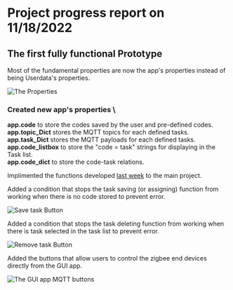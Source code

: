# Project progress report on 11/18/2022

## The first fully functional Prototype

Most of the fundamental properties are now the app's properties instead of being Userdata's properties.

![The Properties](/IR_remote_MQTT_MATLAB/images/week4/Properties.png)

### Created new app's properties \
**app.code** to store the codes saved by the user and pre-defined codes. \
**app.topic_Dict** stores the MQTT topics for each defined tasks. \
**app.task_Dict** stores the MQTT payloads for each defined tasks. \
**app.code_listbox** to store the "code = task" strings for displaying in the Task list. \
**app.code_dict** to store the code-task relations.

Implimented the functions developed [last week](https://jedsadasrijunpoe.github.io/IR_remote_MQTT_MATLAB/blogs/progress-11-11-2022.html) to the main project.

Added a condition that stops the task saving (or assigning) function from working when there is no code stored to prevent error.

![Save task Button](/IR_remote_MQTT_MATLAB/images/week4/SavetaskButtonPushed.png)

Added a condition that stops the task deleting function from working when there is task selected in the task list to prevent error.

![Remove task Button](/IR_remote_MQTT_MATLAB/images/week4/RemovetaskButtonPushed.png)

Added the buttons that allow users to control the zigbee end devices directly from the GUI app.

![The GUI app MQTT buttons](/IR_remote_MQTT_MATLAB/images/week4/DirectControl.png)
